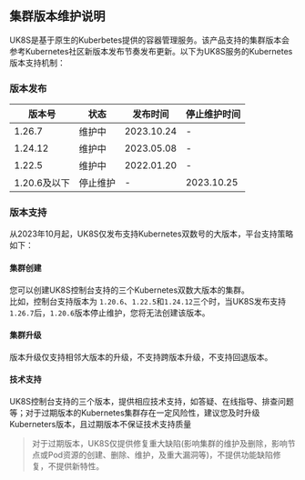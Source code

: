 ## 集群版本维护说明

UK8S是基于原生的Kuberbetes提供的容器管理服务。该产品支持的集群版本会参考Kubernetes社区新版本发布节奏发布更新。以下为UK8S服务的Kubernetes版本支持机制：

### 版本发布

| 版本号       | 状态     | 发布时间   | 停止维护时间 |
| ------------ | -------- | ---------- | ------------ |
| 1.26.7       | 维护中   | 2023.10.24 | -            |
| 1.24.12      | 维护中   | 2023.05.08 | -            |
| 1.22.5       | 维护中   | 2022.01.20 | -            |
| 1.20.6及以下 | 停止维护 | -          | 2023.10.25   |

### 版本支持

从2023年10月起，UK8S仅发布支持Kubernetes双数号的大版本，平台支持策略如下：

#### 集群创建

您可以创建UK8S控制台支持的三个Kubernetes双数大版本的集群。   
比如，控制台支持版本为 `1.20.6`、`1.22.5`和`1.24.12`三个时，当UK8S发布支持`1.26.7`后，`1.20.6`版本停止维护，您将无法创建该版本。

#### 集群升级

版本升级仅支持相邻大版本的升级，不支持跨版本升级，不支持回退版本。

#### 技术支持

UK8S控制台支持的三个版本，提供相应技术支持，如答疑、在线指导、排查问题等；对于过期版本的Kubernetes集群存在一定风险性，建议您及时升级Kuberneters版本，且过期版本不保证技术支持质量   

> 对于过期版本，UK8S仅提供修复重大缺陷(影响集群的维护及删除，影响节点或Pod资源的创建、删除、维护，及重大漏洞等)，不提供功能缺陷修复，不提供新特性。
